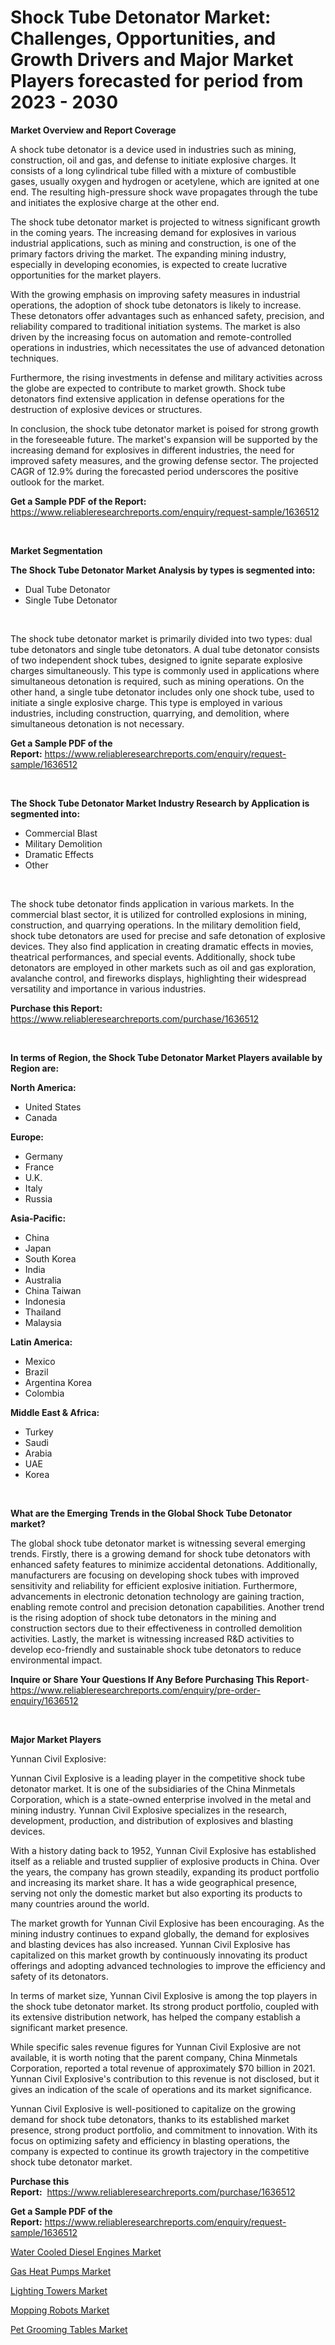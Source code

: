 <p><h1>Shock Tube Detonator Market: Challenges, Opportunities, and Growth Drivers and Major Market Players forecasted for period from 2023 - 2030</h1></p><p><strong>Market Overview and Report Coverage</strong></p>
<p><p>A shock tube detonator is a device used in industries such as mining, construction, oil and gas, and defense to initiate explosive charges. It consists of a long cylindrical tube filled with a mixture of combustible gases, usually oxygen and hydrogen or acetylene, which are ignited at one end. The resulting high-pressure shock wave propagates through the tube and initiates the explosive charge at the other end.</p><p>The shock tube detonator market is projected to witness significant growth in the coming years. The increasing demand for explosives in various industrial applications, such as mining and construction, is one of the primary factors driving the market. The expanding mining industry, especially in developing economies, is expected to create lucrative opportunities for the market players.</p><p>With the growing emphasis on improving safety measures in industrial operations, the adoption of shock tube detonators is likely to increase. These detonators offer advantages such as enhanced safety, precision, and reliability compared to traditional initiation systems. The market is also driven by the increasing focus on automation and remote-controlled operations in industries, which necessitates the use of advanced detonation techniques.</p><p>Furthermore, the rising investments in defense and military activities across the globe are expected to contribute to market growth. Shock tube detonators find extensive application in defense operations for the destruction of explosive devices or structures.</p><p>In conclusion, the shock tube detonator market is poised for strong growth in the foreseeable future. The market's expansion will be supported by the increasing demand for explosives in different industries, the need for improved safety measures, and the growing defense sector. The projected CAGR of 12.9% during the forecasted period underscores the positive outlook for the market.</p></p>
<p><strong>Get a Sample PDF of the Report:</strong> <a href="https://www.reliableresearchreports.com/enquiry/request-sample/1636512">https://www.reliableresearchreports.com/enquiry/request-sample/1636512</a></p>
<p>&nbsp;</p>
<p><strong>Market Segmentation</strong></p>
<p><strong>The Shock Tube Detonator Market Analysis by types is segmented into:</strong></p>
<p><ul><li>Dual Tube Detonator</li><li>Single Tube Detonator</li></ul></p>
<p>&nbsp;</p>
<p><p>The shock tube detonator market is primarily divided into two types: dual tube detonators and single tube detonators. A dual tube detonator consists of two independent shock tubes, designed to ignite separate explosive charges simultaneously. This type is commonly used in applications where simultaneous detonation is required, such as mining operations. On the other hand, a single tube detonator includes only one shock tube, used to initiate a single explosive charge. This type is employed in various industries, including construction, quarrying, and demolition, where simultaneous detonation is not necessary.</p></p>
<p><strong>Get a Sample PDF of the Report:</strong>&nbsp;<a href="https://www.reliableresearchreports.com/enquiry/request-sample/1636512">https://www.reliableresearchreports.com/enquiry/request-sample/1636512</a></p>
<p>&nbsp;</p>
<p><strong>The Shock Tube Detonator Market Industry Research by Application is segmented into:</strong></p>
<p><ul><li>Commercial Blast</li><li>Military Demolition</li><li>Dramatic Effects</li><li>Other</li></ul></p>
<p>&nbsp;</p>
<p><p>The shock tube detonator finds application in various markets. In the commercial blast sector, it is utilized for controlled explosions in mining, construction, and quarrying operations. In the military demolition field, shock tube detonators are used for precise and safe detonation of explosive devices. They also find application in creating dramatic effects in movies, theatrical performances, and special events. Additionally, shock tube detonators are employed in other markets such as oil and gas exploration, avalanche control, and fireworks displays, highlighting their widespread versatility and importance in various industries.</p></p>
<p><strong>Purchase this Report:</strong>&nbsp; <a href="https://www.reliableresearchreports.com/purchase/1636512">https://www.reliableresearchreports.com/purchase/1636512</a></p>
<p>&nbsp;</p>
<p><strong>In terms of Region, the Shock Tube Detonator Market Players available by Region are:</strong></p>
<p>
    <p> <strong> North America: </strong>
        <ul>
            <li>United States</li>
            <li>Canada</li>
        </ul>
        </p> 
    <p> <strong> Europe: </strong>
        <ul>
            <li>Germany</li>
            <li>France</li>
            <li>U.K.</li>
            <li>Italy</li>
            <li>Russia</li>
        </ul>
        </p> 
    <p> <strong> Asia-Pacific: </strong>
        <ul>
            <li>China</li>
            <li>Japan</li>
            <li>South Korea</li>
            <li>India</li>
            <li>Australia</li>
            <li>China Taiwan</li>
            <li>Indonesia</li>
            <li>Thailand</li>
            <li>Malaysia</li>
        </ul>
        </p> 
    <p> <strong> Latin America: </strong>
        <ul>
            <li>Mexico</li>
            <li>Brazil</li>
            <li>Argentina Korea</li>
            <li>Colombia</li>
        </ul>
        </p> 
    <p> <strong> Middle East & Africa: </strong>
        <ul>
            <li>Turkey</li>
            <li>Saudi</li>
            <li>Arabia</li>
            <li>UAE</li>
            <li>Korea</li>
        </ul>
    </p>
    </p>
<p>&nbsp;</p>
<p><strong>What are the Emerging Trends in the Global Shock Tube Detonator market?</strong></p>
<p><p>The global shock tube detonator market is witnessing several emerging trends. Firstly, there is a growing demand for shock tube detonators with enhanced safety features to minimize accidental detonations. Additionally, manufacturers are focusing on developing shock tubes with improved sensitivity and reliability for efficient explosive initiation. Furthermore, advancements in electronic detonation technology are gaining traction, enabling remote control and precision detonation capabilities. Another trend is the rising adoption of shock tube detonators in the mining and construction sectors due to their effectiveness in controlled demolition activities. Lastly, the market is witnessing increased R&D activities to develop eco-friendly and sustainable shock tube detonators to reduce environmental impact.</p></p>
<p><strong>Inquire or Share Your Questions If Any Before Purchasing This Report</strong>- <a href="https://www.reliableresearchreports.com/enquiry/pre-order-enquiry/1636512">https://www.reliableresearchreports.com/enquiry/pre-order-enquiry/1636512</a></p>
<p>&nbsp;</p>
<p><strong>Major Market Players</strong></p>
<p><p>Yunnan Civil Explosive:</p><p>Yunnan Civil Explosive is a leading player in the competitive shock tube detonator market. It is one of the subsidiaries of the China Minmetals Corporation, which is a state-owned enterprise involved in the metal and mining industry. Yunnan Civil Explosive specializes in the research, development, production, and distribution of explosives and blasting devices.</p><p>With a history dating back to 1952, Yunnan Civil Explosive has established itself as a reliable and trusted supplier of explosive products in China. Over the years, the company has grown steadily, expanding its product portfolio and increasing its market share. It has a wide geographical presence, serving not only the domestic market but also exporting its products to many countries around the world.</p><p>The market growth for Yunnan Civil Explosive has been encouraging. As the mining industry continues to expand globally, the demand for explosives and blasting devices has also increased. Yunnan Civil Explosive has capitalized on this market growth by continuously innovating its product offerings and adopting advanced technologies to improve the efficiency and safety of its detonators.</p><p>In terms of market size, Yunnan Civil Explosive is among the top players in the shock tube detonator market. Its strong product portfolio, coupled with its extensive distribution network, has helped the company establish a significant market presence.</p><p>While specific sales revenue figures for Yunnan Civil Explosive are not available, it is worth noting that the parent company, China Minmetals Corporation, reported a total revenue of approximately $70 billion in 2021. Yunnan Civil Explosive's contribution to this revenue is not disclosed, but it gives an indication of the scale of operations and its market significance.</p><p>Yunnan Civil Explosive is well-positioned to capitalize on the growing demand for shock tube detonators, thanks to its established market presence, strong product portfolio, and commitment to innovation. With its focus on optimizing safety and efficiency in blasting operations, the company is expected to continue its growth trajectory in the competitive shock tube detonator market.</p></p>
<p><strong>Purchase this Report:</strong>&nbsp;&nbsp;<a href="https://www.reliableresearchreports.com/purchase/1636512">https://www.reliableresearchreports.com/purchase/1636512</a></p>
<p></p>
<p><strong>Get a Sample PDF of the Report:</strong>&nbsp;<a href="https://www.reliableresearchreports.com/enquiry/request-sample/1636512">https://www.reliableresearchreports.com/enquiry/request-sample/1636512</a></p>
<p><p><a href="https://medium.com/@kavonhansen3626/water-cooled-diesel-engines-market-size-reveals-the-best-marketing-channels-in-global-industry-3bafb9bfe20c">Water Cooled Diesel Engines Market</a></p><p><a href="https://medium.com/@eloisadavis6326/analyzing-gas-heat-pumps-market-global-industry-perspective-and-forecast-2023-to-2030-f0aac9921c4c">Gas Heat Pumps Market</a></p><p><a href="https://medium.com/@staceyhilll3626/lighting-towers-market-outlook-industry-overview-and-forecast-2023-to-2030-a781a6766586">Lighting Towers Market</a></p><p><a href="https://medium.com/@karinaokon2662/mopping-robots-market-size-reveals-the-best-marketing-channels-in-global-industry-153755f456f0">Mopping Robots Market</a></p><p><a href="https://medium.com/@othaleffler644/pet-grooming-tables-market-research-report-its-history-and-forecast-2023-to-2030-5e19c0d75b2e">Pet Grooming Tables Market</a></p></p>